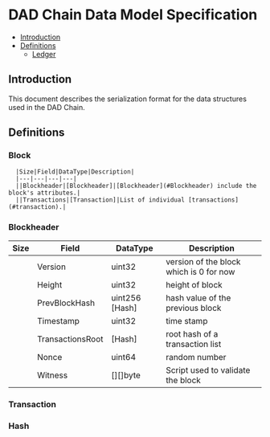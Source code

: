 # DAD Chain Data Model Specification

* [Introduction](#introduction)
* [Definitions](#definitions)
  * [Ledger](#ledger)



## Introduction

This document describes the serialization format for the data structures used in the DAD Chain.

## Definitions

### Block

      |Size|Field|DataType|Description|
      |---|---|---|---|
      ||Blockheader|[Blockheader]|[Blockheader](#Blockheader) include the block's attributes.|
      ||Transactions|[Transaction]|List of individual [transactions](#transaction).|

### Blockheader

   |Size|Field|DataType   |Description|
   |--- |---|---        |---|
   | |Version        |uint32     |version of the block which is 0 for now|
   | |Height     |uint32     |height of block|
   | |PrevBlockHash  |uint256 [Hash]   |hash value of the previous block|
   | |Timestamp  |uint32     |time stamp|
   | |TransactionsRoot     |[Hash]    |root hash of a transaction list|
   | |Nonce      |uint64     |random number|
   | |Witness     |[][]byte     |Script used to validate the block|

### Transaction

### Hash